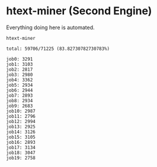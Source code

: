 # htext-miner (Second Engine)

Everything doing here is automated.

```
htext-miner

total: 59706/71225 (83.82730782730783%)

job0: 3291
job1: 3103
job2: 2817
job3: 2980
job4: 3362
job5: 2934
job6: 2944
job7: 2893
job8: 2934
job9: 2683
job10: 2987
job11: 2796
job12: 2994
job13: 2925
job14: 3126
job15: 3105
job16: 2893
job17: 3134
job18: 3047
job19: 2758
```